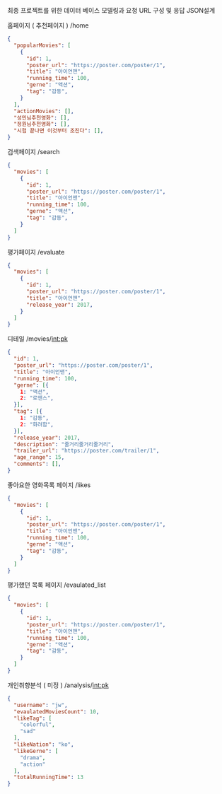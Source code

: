 최종 프로젝트를 위한 데이터 베이스 모델링과 요청 URL 구성 및 응답 JSON설계

홈페이지 ( 추천페이지 )
/home

```json
{
  "popularMovies": [
    {
      "id": 1,
      "poster_url": "https://poster.com/poster/1",
      "title": "아이언맨",
      "running_time": 100,
      "gerne": "액션",
      "tag": "감동",
    }
  ],
  "actionMovies": [],
  "성민님추천영화": [],
  "정원님추천영화": [],
  "시험 끝나면 이것부터 조진다": [],
}
```

검색페이지
/search
```json
{
  "movies": [
    {
      "id": 1,
      "poster_url": "https://poster.com/poster/1",
      "title": "아이언맨",
      "running_time": 100,
      "gerne": "액션",
      "tag": "감동",
    }
  ]
}
```

평가페이지 
/evaluate
```json
{
  "movies": [
    {
      "id": 1,
      "poster_url": "https://poster.com/poster/1",
      "title": "아이언맨",
      "release_year": 2017,
    }
  ]
}
```

디테일 
/movies/<int:pk>
```json
{
  "id": 1,
  "poster_url": "https://poster.com/poster/1",
  "title": "아이언맨",
  "running_time": 100,
  "gerne": [{
    1: "액션",
    2: "로맨스",
  }],
  "tag": [{
    1: "감동",
    2: "화려함",
  }],
  "release_year": 2017,
  "description": "줄거리줄거리줄거리",
  "trailer_url": "https://poster.com/trailer/1",
  "age_range": 15,
  "comments": [],
}
```

좋아요한 영화목록 페이지
/likes
```json
{
  "movies": [
    {
      "id": 1,
      "poster_url": "https://poster.com/poster/1",
      "title": "아이언맨",
      "running_time": 100,
      "gerne": "액션",
      "tag": "감동",
    }
  ]
}
```

평가했던 목록 페이지
/evaulated_list
```json
{
  "movies": [
    {
      "id": 1,
      "poster_url": "https://poster.com/poster/1",
      "title": "아이언맨",
      "running_time": 100,
      "gerne": "액션",
      "tag": "감동",
    }
  ]
}
```

개인취향분석 ( 미정 )
/analysis/<int:pk>
```json
{
  "username": "jw",
  "evaulatedMoviesCount": 10,
  "likeTag": [
    "colorful",
    "sad"
  ],
  "likeNation": "ko",
  "likeGerne": [
    "drama",
    "action"
  ],
  "totalRunningTime": 13
}
```